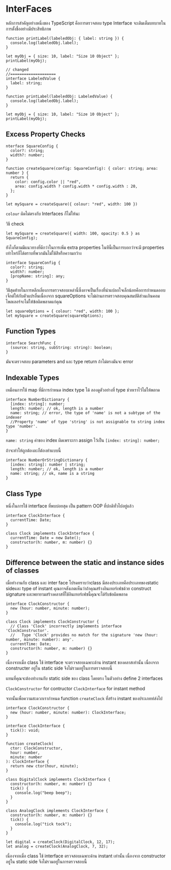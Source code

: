 # InterFaces

หลักการสำคัญอย่างหนึ่งของ TypeScript คือการตรวจสอบ type Interface จะเติมเต็มบทบาทในการตั้งชื่ออย่างมีประสิทธิภาพ

```tsx
function printLabel(labeledObj: { label: string }) {
  console.log(labeledObj.label);
}

let myObj = { size: 10, label: "Size 10 Object" };
printLabel(myObj);

// changed
//====================
interface LabeledValue {
  label: string;
}

function printLabel(labeledObj: LabeledValue) {
  console.log(labeledObj.label);
}

let myObj = { size: 10, label: "Size 10 Object" };
printLabel(myObj);
```

## Excess Property Checks

```tsx
nterface SquareConfig {
  color?: string;
  width?: number;
}

function createSquare(config: SquareConfig): { color: string; area: number } {
  return {
    color: config.color || "red",
    area: config.width ? config.width * config.width : 20,
  };
}

let mySquare = createSquare({ colour: "red", width: 100 })
```

`colour` ผิดไม่ตรงกับ Interfaces ก็ไม่ให้นะ

วิธี check

```tsx
let mySquare = createSquare({ width: 100, opacity: 0.5 } as SquareConfig);
```

ยังไงก็ตามมีแนวทางที่ดีกว่าในการเพิ่ม extra properties ในทีนี้เป็นการบอกว่าจะมี properties เท่าไหร่ก็ได้ตราบที่พวกมันไม่ใช้สีหรือความกว้าง

```tsx
interface SquareConfig {
  color?: string;
  width?: number;
  [propName: string]: any;
}
```

วิธีสุดท้ายในการหลีกเลี่ยงการตรวจสอบเหล่านี้ซึ่งอาจเป็นเรื่องที่น่าแปลกใจเล็กน้อยคือการกำหนดออบเจ็กต์ให้กับตัวแปรอื่นเนื่องจาก squareOptions จะไม่ผ่านการตรวจสอบคุณสมบัติส่วนเกินคอมไพลเลอร์จะไม่ให้ข้อผิดพลาดแก่คุณ

```tsx
let squareOptions = { colour: "red", width: 100 };
let mySquare = createSquare(squareOptions);
```

## Function Types

```tsx
interface SearchFunc {
  (source: string, subString: string): boolean;
}
```

มันจะตรวจสอบ parameters and และ type return ถ้าไม่ตรงมันจะ error

## Indexable Types

เหมือนการใช้ map ที่มีการกำหนด index type ได้ ลองดูตัวอย่างที่ type ช่วยเราไว้ไม่ให้พลาด

```tsx
interface NumberDictionary {
  [index: string]: number;
  length: number; // ok, length is a number
  name: string; // error, the type of 'name' is not a subtype of the indexer
  //Property 'name' of type 'string' is not assignable to string index type 'number'.
}
```

`name: string` ค่าของ index ผิดเพราะเรา assign ไว้เป็น `[index: string]: number;`

ถ้าจะทำให้ถูกต้องละก็ต้องทำแบบนี้

```tsx
interface NumberOrStringDictionary {
  [index: string]: number | string;
  length: number; // ok, length is a number
  name: string; // ok, name is a string
}
```

## Class Type

หนึ่งในการใช้ interface ที่พบบ่อยสุด เป็น pattern OOP ที่ปกติทั่วไปอยู่แล้ว

```tsx
interface ClockInterface {
  currentTime: Date;
}

class Clock implements ClockInterface {
  currentTime: Date = new Date();
  constructor(h: number, m: number) {}
}
```

## Difference between the static and instance sides of classes

เมื่อทำงานกับ class และ inter face โปรดทราบว่าclass มีสองประเภทคือประเภทของstatic sideและ type of instant คุณอาจสังเกตเห็นว่าถ้าคุณสร้างอินเทอร์เฟซด้วย construct signature และพยายามสร้างคลาสที่ใช้อินเทอร์เฟซนี้คุณจะได้รับข้อผิดพลาด

```tsx
interface ClockConstructor {
  new (hour: number, minute: number);
}

class Clock implements ClockConstructor {
  // Class 'Clock' incorrectly implements interface 'ClockConstructor'.
  //   Type 'Clock' provides no match for the signature 'new (hour: number, minute: number): any'.
  currentTime: Date;
  constructor(h: number, m: number) {}
}
```

เนื่องจากเมื่อ class ใช้ interface จะตรวจสอบเฉพาะด้าน instant ของคลาสเท่านั้น เนื่องจาก constructer อยู่ใน static side จึงไม่รวมอยู่ในการตรวจสอบนี้

แทนที่คุณจะต้องทำงานกับ static side ของ class โดยตรง ในตัวอย่าง define 2 interfaces

`ClockConstructor` for contructor
`ClockInterface` for instant method

จากนั้นเพื่อความสะดวกเรากำหนด function `createClock` ที่สร้าง instant ของประเภทท่ส่งไป

```tsx
interface ClockConstructor {
  new (hour: number, minute: number): ClockInterface;
}

interface ClockInterface {
  tick(): void;
}

function createClock(
  ctor: ClockConstructor,
  hour: number,
  minute: number
): ClockInterface {
  return new ctor(hour, minute);
}

class DigitalClock implements ClockInterface {
  constructor(h: number, m: number) {}
  tick() {
    console.log("beep beep");
  }
}

class AnalogClock implements ClockInterface {
  constructor(h: number, m: number) {}
  tick() {
    console.log("tick tock");
  }
}

let digital = createClock(DigitalClock, 12, 17);
let analog = createClock(AnalogClock, 7, 32);
```

เนื่องจากเมื่อ class ใช้ interface ตรวจสอบเฉพาะด้าน instant เท่านั้น เนื่องจาก constructor อยู่ใน static side จึงไม่รวมอยู่ในการตรวจสอบนี้

